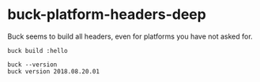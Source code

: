 # buck-platform-headers-deep

Buck seems to build all headers, even for platforms you have not asked for. 

```bash=
buck build :hello

buck --version
buck version 2018.08.20.01
```

